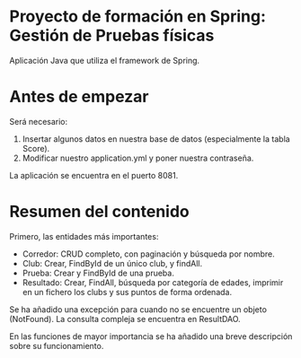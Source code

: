 # Proyecto de formación en Spring: Gestión de Pruebas físicas
Aplicación Java que utiliza el framework de Spring.

# Antes de empezar
Será necesario:
1. Insertar algunos datos en nuestra base de datos (especialmente la tabla Score).
2. Modificar nuestro application.yml y poner nuestra contraseña.

La aplicación se encuentra en el puerto 8081.

# Resumen del contenido
Primero, las entidades más importantes:
- Corredor: CRUD completo, con paginación y búsqueda por nombre.
- Club: Crear, FindById de un único club, y findAll.
- Prueba: Crear y FindById de una prueba.
- Resultado: Crear, FindAll, búsqueda por categoría de edades, imprimir en un fichero los clubs y sus puntos de forma ordenada.

Se ha añadido una excepción para cuando no se encuentre un objeto (NotFound). La consulta compleja se encuentra en ResultDAO.

En las funciones de mayor importancia se ha añadido una breve descripción sobre su funcionamiento.
